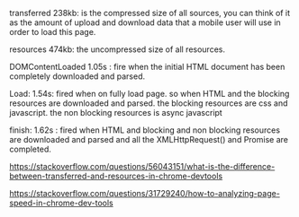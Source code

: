 transferred 238kb: is the compressed size of all sources, you can think of it as the amount of upload and download data that a mobile user will use in order to load this page.

resources 474kb: the uncompressed size of all resources.

DOMContentLoaded 1.05s : fire when the initial HTML document has been completely downloaded and parsed.

Load: 1.54s: fired when on fully load page. so when HTML and the blocking resources are downloaded and parsed.
the blocking resources are css and javascript. the non blocking resources is async javascript

finish: 1.62s : fired when HTML and blocking and non blocking resources are downloaded and parsed and all the XMLHttpRequest() and Promise are completed.

https://stackoverflow.com/questions/56043151/what-is-the-difference-between-transferred-and-resources-in-chrome-devtools

https://stackoverflow.com/questions/31729240/how-to-analyzing-page-speed-in-chrome-dev-tools
